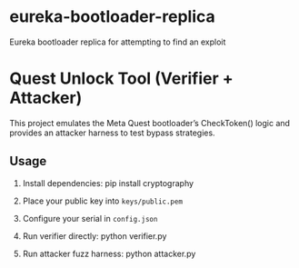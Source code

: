# eureka-bootloader-replica
Eureka bootloader replica for attempting to find an exploit


# Quest Unlock Tool (Verifier + Attacker)

This project emulates the Meta Quest bootloader’s CheckToken() logic
and provides an attacker harness to test bypass strategies.

## Usage

1. Install dependencies:
   pip install cryptography

2. Place your public key into `keys/public.pem`

3. Configure your serial in `config.json`

4. Run verifier directly:
   python verifier.py

5. Run attacker fuzz harness:
   python attacker.py

